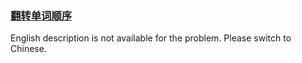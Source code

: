 ### [翻转单词顺序](https://leetcode.com/problems/fan-zhuan-dan-ci-shun-xu-lcof)

<p>English description is not available for the problem. Please switch to Chinese.</p>